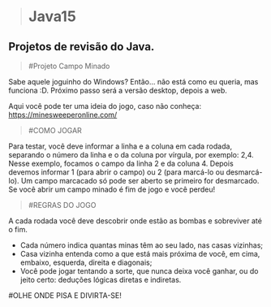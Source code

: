 > # Java15
## Projetos de revisão do Java. 

>#Projeto Campo Minado

Sabe aquele joguinho do Windows? Então... não está como eu queria, mas funciona :D. Próximo passo será a versão desktop, depois a web.

Aqui você pode ter uma ideia do jogo, caso não conheça: https://minesweeperonline.com/

>#COMO JOGAR

Para testar, você deve informar a linha e a coluna em cada rodada, separando o número da linha e o da coluna por vírgula, por exemplo: 2,4. Nesse exemplo, focamos o campo da linha 2 e da coluna 4. Depois devemos informar 1 (para abrir o campo) ou 2 (para marcá-lo ou desmarcá-lo). Um campo marcacado só pode ser aberto se primeiro for desmarcado. Se você abrir um campo minado é fim de jogo e você perdeu!

>#REGRAS DO JOGO

A cada rodada você deve descobrir onde estão as bombas e sobreviver até o fim.

 - Cada número indica quantas minas têm ao seu lado, nas casas vizinhas;
 - Casa vizinha entenda como a que está mais próxima de você, em cima, embaixo, esquerda, direita e diagonais;
 - Você pode jogar tentando a sorte, que nunca deixa você ganhar, ou do jeito certo: deduções lógicas diretas e indiretas.

#OLHE ONDE PISA E DIVIRTA-SE!
